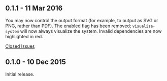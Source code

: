 ## 0.1.1 - 11 Mar 2016

You may now control the output format (for example, to output as SVG or PNG, rather than PDF).
The enabled flag has been removed; `visualize-system` will now always visualize the system.
Invalid dependencies are now highlighted in red.

[Closed Issues](https://github.com/walmartlabs/system-viz/issues?q=milestone%3A0.1.1+is%3Aclosed)

## 0.1.0 - 10 Dec 2015

Initial release.
